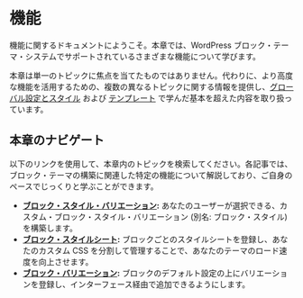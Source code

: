 <!-- 
# Features
 -->

# 機能

<!-- 
Welcome to the Features documentation. In this chapter, you will learn about various features supported by the WordPress block theming system.
 -->

機能に関するドキュメントにようこそ。本章では、WordPress ブロック・テーマ・システムでサポートされているさまざまな機能について学びます。

<!-- 
This chapter does not have a singular focus. Instead, it offers information on several different topics that will help you work with more advanced features, stepping beyond the basics that you learned in [Global Settings and Styles](https://developer.wordpress.org/themes/global-settings-and-styles/) and [Templates](https://developer.wordpress.org/themes/templates/).
 -->

本章は単一のトピックに焦点を当てたものではありません。代わりに、より高度な機能を活用するための、複数の異なるトピックに関する情報を提供し、[グローバル設定とスタイル](https://developer.wordpress.org/themes/global-settings-and-styles/) および [テンプレート](https://developer.wordpress.org/themes/templates/) で学んだ基本を超えた内容を取り扱っています。

<!-- 
## Navigating this chapter
 -->

## 本章のナビゲート

<!-- 
Use the following links to locate a topic within this chapter. Each article covers a specific feature related to building block themes, and you can explore each at your own pace.
 -->

以下のリンクを使用して、本章内のトピックを検索してください。各記事では、ブロック・テーマの構築に関連した特定の機能について解説しており、ご自身のペースでじっくりと学ぶことができます。

<!-- 
*   [**Block Style Variations**](https://developer.wordpress.org/themes/features/block-style-variations/)**:** Build custom block style variations (aka: block styles) for your users to select.
*   [**Block Stylesheets**](https://developer.wordpress.org/themes/features/block-stylesheets/)**:** Register per-block stylesheets to compartmentalize your custom CSS and make your theme load faster.
*   [**Block Variations**](https://developer.wordpress.org/themes/features/block-variations/)**:** Register variations on the default settings for a block and let your users add them via the interface.
 -->

*   [**ブロック・スタイル・バリエーション**](https://developer.wordpress.org/themes/features/block-style-variations/)**:** あなたのユーザーが選択できる、カスタム・ブロック・スタイル・バリエーション (別名: ブロック・スタイル) を構築します。
*   [**ブロック・スタイルシート**](https://developer.wordpress.org/themes/features/block-stylesheets/)**:** ブロックごとのスタイルシートを登録し、あなたのカスタム CSS を分割して管理することで、あなたのテーマのロード速度を向上させます。
*   [**ブロック・バリエーション**](https://developer.wordpress.org/themes/features/block-variations/)**:** ブロックのデフォルト設定の上にバリエーションを登録し、インターフェース経由で追加できるようにします。